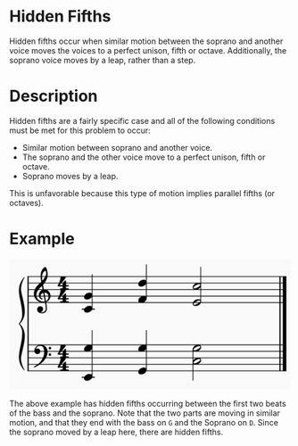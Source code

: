 # Hidden Fifths
Hidden fifths occur when similar motion between the soprano and another voice moves the voices to a perfect unison, fifth or octave. Additionally, the soprano voice moves by a leap, rather than a step.

# Description
Hidden fifths are a fairly specific case and all of the following conditions must be met for this problem to occur:<br>
- Similar motion between soprano and another voice.<br>
- The soprano and the other voice move to a perfect unison, fifth or octave.<br>
- Soprano moves by a leap.

This is unfavorable because this type of motion implies parallel fifths (or octaves).

# Example
![Hidden Fifths Example](../img/HiddenFifthsExample.PNG)

The above example has hidden fifths occurring between the first two beats of the bass and the soprano. Note that the two parts are moving in similar motion, and that they end with the bass on `G` and the Soprano on `D`. Since the soprano moved by a leap here, there are hidden fifths.
